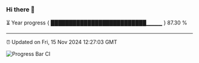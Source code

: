 ### Hi there 👋

⏳ Year progress { ██████████████████████████▁▁▁▁ } 87.30 %

---

⏰ Updated on Fri, 15 Nov 2024 12:27:03 GMT

![Progress Bar CI](https://github.com/liununu/liununu/workflows/Progress%20Bar%20CI/badge.svg)
